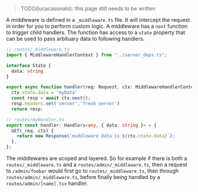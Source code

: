 > TODO(lucacasonato): this page still needs to be written

A middleware is defined in a `_middleware.ts` file. It will intercept the
request in order for you to perform custom logic. A middleware has a `next`
function to trigger child handlers. The function has access to a `state`
property that can be used to pass arbituary data to following handlers.

```ts
// routes/_middleware.ts
import { MiddlewareHandlerContext } from "../server_deps.ts";

interface State {
  data: string
}

export async function handler(req: Request, ctx: MiddlewareHandlerContext<State>) {
  ctx.state.data = 'myData'
  const resp = await ctx.next();
  resp.headers.set('server','fresh server')  
  return resp;
```

```ts
// routes/myHandler.ts
export const handler: Handlers<any, { data: string }> = {
  GET(_req, ctx) {
    return new Response(`middleware data is ${ctx.state.data}`);
  },
};
```

The middlewares are scoped and layered. So for example if there is both a
`routes/_middleware.ts` and a `routes/admin/_middleware.ts`, then a request to
`/admin/foobar` would first go to `routes/_middleware.ts`, then through
`routes/admin/_middleware.ts`, before finally being handled by a
`routes/admin/[name].tsx` handler.
